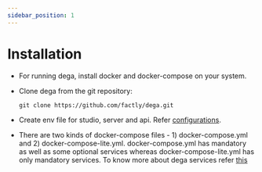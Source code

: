 ```yaml
---
sidebar_position: 1
---
```


# Installation

- For running dega, install docker and docker-compose on your system.

- Clone dega from the git repository:
  ```
  git clone https://github.com/factly/dega.git
  ```

- Create env file for studio, server and api. Refer [configurations](/docs/developer-docs/configuration).

- There are two kinds of docker-compose files - 1) docker-compose.yml and 2) docker-compose-lite.yml. 
  docker-compose.yml has mandatory as well as some optional services whereas docker-compose-lite.yml has only mandatory services. To know more about dega services refer [this](/docs/developer-docs/services)  




